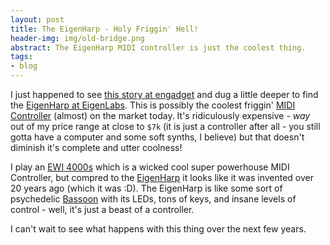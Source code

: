 ```yaml
---
layout: post
title: The EigenHarp - Holy Friggin' Hell!
header-img: img/old-bridge.png
abstract: The EigenHarp MIDI controller is just the coolest thing.
tags:
- blog
---
```

I just happened to see [this story at engadget](http://www.engadget.com/2009/09/11/video-mysterious-eigenharp-offers-blinkenlight-sitar-looks-chi/) and dug a little deeper to find the [EigenHarp at EigenLabs](http://www.eigenlabs.com/). This is possibly the coolest friggin' [MIDI Controller](http://en.wikipedia.org/wiki/Midi_controller) (almost) on the market today. It's ridiculously expensive - *way* out of my price range at close to `$7k` (it is just a controller after all - you still gotta have a computer and some soft synths, I believe) but that doesn't diminish it's complete and utter coolness!

I play an [EWI 4000s](http://www.akaipro.com/ewi4000s) which is a wicked cool super powerhouse MIDI Controller, but compred to the [EigenHarp](http://www.eigenlabs.com/) it looks like it was invented over 20 years ago (which it was :D). The EigenHarp is like some sort of psychedelic [Bassoon](http://en.wikipedia.org/wiki/Bassoon) with its LEDs, tons of keys, and insane levels of control - well, it's just a beast of a controller.

I can't wait to see what happens with this thing over the next few years. 
